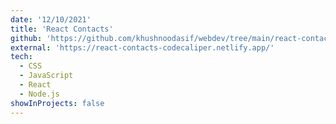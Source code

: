 ```yaml
---
date: '12/10/2021'
title: 'React Contacts'
github: 'https://github.com/khushnoodasif/webdev/tree/main/react-contacts'
external: 'https://react-contacts-codecaliper.netlify.app/'
tech:
  - CSS
  - JavaScript
  - React
  - Node.js
showInProjects: false
---
```

